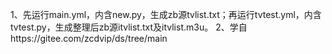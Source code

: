 1、先运行main.yml，内含new.py，生成zb源tvlist.txt；再运行tvtest.yml，内含tvtest.py，生成整理后zb源itvlist.txt及itvlist.m3u。
2、学自https://gitee.com/zcdvip/ds/tree/main
